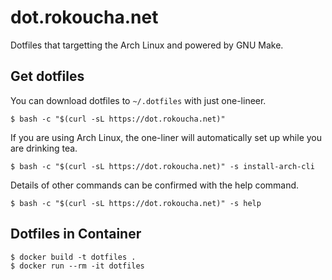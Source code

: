# dot.rokoucha.net

Dotfiles that targetting the Arch Linux and powered by GNU Make.

## Get dotfiles

You can download dotfiles to `~/.dotfiles` with just one-lineer.

    $ bash -c "$(curl -sL https://dot.rokoucha.net)"

If you are using Arch Linux, the one-liner will automatically set up while you are drinking tea.

    $ bash -c "$(curl -sL https://dot.rokoucha.net)" -s install-arch-cli

Details of other commands can be confirmed with the help command.

    $ bash -c "$(curl -sL https://dot.rokoucha.net)" -s help

## Dotfiles in Container

    $ docker build -t dotfiles .
    $ docker run --rm -it dotfiles
